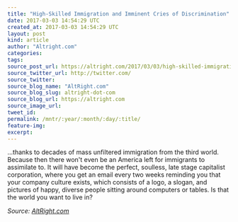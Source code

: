 ```yaml
---
title: "High-Skilled Immigration and Imminent Cries of Discrimination"
date: 2017-03-03 14:54:29 UTC
created_at: 2017-03-03 14:54:29 UTC
layout: post
kind: article
author: "Altright.com"
categories: 
tags: 
source_post_url: https://altright.com/2017/03/03/high-skilled-immigration-and-imminent-cries-of-discrimination/
source_twitter_url: http://twitter.com/
source_twitter: 
source_blog_name: "AltRight.com"
source_blog_slug: altright-dot-com
source_blog_url: https://altright.com
source_image_url: 
tweet_id:
permalink: /mntr/:year/:month/:day/:title/
feature-img: 
excerpt:
---
```

...thanks to decades of mass unfiltered immigration from the third world. Because then there won't even be an America left for immigrants to assimilate to. It will have become the perfect, soulless, late stage capitalist corporation, where you get an email every two weeks reminding you that your company culture exists, which consists of a logo, a slogan, and pictures of happy, diverse people sitting around computers or tables. Is that the world you want to live in?<div class="">
    <i>Source: <a href="https://altright.com">AltRight.com</a></i>
</div>
